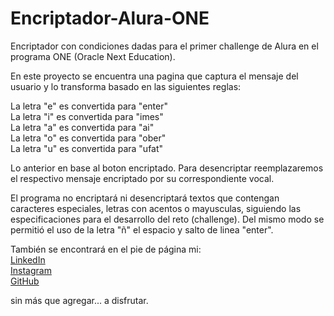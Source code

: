 # Encriptador-Alura-ONE
Encriptador con condiciones dadas para el primer challenge de Alura en el programa ONE (Oracle Next Education).

En este proyecto se encuentra una pagina que captura el mensaje del usuario y lo transforma basado en las siguientes reglas:

La letra "e" es convertida para "enter" <br>
La letra "i" es convertida para "imes" <br>
La letra "a" es convertida para "ai" <br>
La letra "o" es convertida para "ober" <br>
La letra "u" es convertida para "ufat" <br>

Lo anterior en base al boton encriptado. Para desencriptar reemplazaremos el respectivo mensaje encriptado por su correspondiente vocal.

El programa no encriptará ni desencriptará textos que contengan caracteres especiales, letras con acentos o mayusculas, siguiendo las especificaciones para el desarrollo
del reto (challenge). Del mismo modo se permitió el uso de la letra "ñ" el espacio y salto de linea "enter".

También se encontrará en el pie de página mi: <br>
<a href="https://www.linkedin.com/in/zucarion7/" target="_BLANK">LinkedIn</a> <br>
<a href="https://www.instagram.com/zucarion7/" target="_BLANK">Instagram</a> <br>
<a href="https://github.com/zucarion7" target="_BLANK">GitHub</a> <br>

sin más que agregar... a disfrutar.
